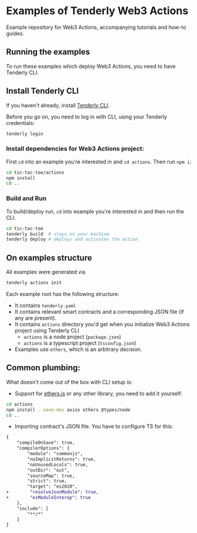 # Examples of Tenderly Web3 Actions

Example repository for Web3 Actions, accompanying tutorials and how-to guides.

## Running the examples

To run these examples which deploy Web3 Actions, you need to have Tenderly CLI.

## Install Tenderly CLI

If you haven't already, install [Tenderly CLI](https://github.com/Tenderly/tenderly-cli#installation).

Before you go on, you need to log in with CLI, using your Tenderly credentials:

```bash
tenderly login
```

### Install dependencies for Web3 Actions project:

First `cd` into an example you're interested in and `cd actions`. Then run `npm i`:

``` bash
cd tic-tac-toe/actions
npm install
cd ..
```

### Build and Run

To build/deploy run, `cd` into example you're interested in and then run the CLI.

``` bash
cd tic-tac-toe
tenderly build  # stays on your machine
tenderly deploy # deploys and activates the action
```

## On examples structure

All examples were generated via

```bash
tenderly actions init
```

Each example root has the following structure:

- It contains `tenderly.yaml`
- It contains relevant smart contracts and a corresponding JSON file (if any are present).
- It contains `actions` directory you'd get when you initialize Web3 Actions project using Tenderly CLI
    - `actions` is a node project (`package.json`)
    - `actions` is a typescript project (`tsconfig.json`)
- Examples use `ethers`, which is an arbitrary decision.

## Common plumbing:

What doesn't come out of the box with CLI setup is:

- Support for [ethers.js](https://github.com/ethers-io/ethers.js) or any other library, you need to add it yourself:

```bash 
cd actions 
npm install --save-dev axios ethers @types/node 
cd ..
```

- Importing contract's JSON file. You have to configure TS for this:

```diff
{
    "compileOnSave": true,
    "compilerOptions": {
        "module": "commonjs",
        "noImplicitReturns": true,
        "noUnusedLocals": true,
        "outDir": "out",
        "sourceMap": true,
        "strict": true,
        "target": "es2020",
+        "resolveJsonModule": true,
+        "esModuleInterop": true
    },
    "include": [
        "**/*"
    ]
}
```
